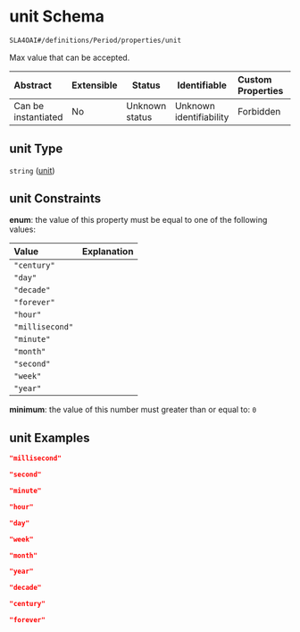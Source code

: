 # unit Schema

```txt
SLA4OAI#/definitions/Period/properties/unit
```

Max value that can be accepted.


| Abstract            | Extensible | Status         | Identifiable            | Custom Properties | Additional Properties | Access Restrictions | Defined In                                                                       |
| :------------------ | ---------- | -------------- | ----------------------- | :---------------- | --------------------- | ------------------- | -------------------------------------------------------------------------------- |
| Can be instantiated | No         | Unknown status | Unknown identifiability | Forbidden         | Allowed               | none                | [SLA4OAI.schema.json\*](../../../out/SLA4OAI.schema.json "open original schema") |

## unit Type

`string` ([unit](sla4oai-definitions-period-properties-unit.md))

## unit Constraints

**enum**: the value of this property must be equal to one of the following values:

| Value           | Explanation |
| :-------------- | ----------- |
| `"century"`     |             |
| `"day"`         |             |
| `"decade"`      |             |
| `"forever"`     |             |
| `"hour"`        |             |
| `"millisecond"` |             |
| `"minute"`      |             |
| `"month"`       |             |
| `"second"`      |             |
| `"week"`        |             |
| `"year"`        |             |

**minimum**: the value of this number must greater than or equal to: `0`

## unit Examples

```json
"millisecond"
```

```json
"second"
```

```json
"minute"
```

```json
"hour"
```

```json
"day"
```

```json
"week"
```

```json
"month"
```

```json
"year"
```

```json
"decade"
```

```json
"century"
```

```json
"forever"
```
